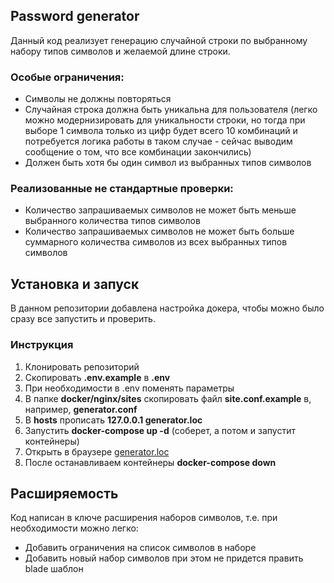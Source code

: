## Password generator

Данный код реализует генерацию случайной строки по выбранному набору типов символов и желаемой длине строки.
### Особые ограничения:
- Символы не должны повторяться
- Случайная строка должна быть уникальна для пользователя (легко можно модернизировать для уникальности строки,
но тогда при выборе 1 символа только из цифр будет всего 10 комбинаций и потребуется логика работы в таком случае - 
сейчас выводим сообщение о том, что все комбинации закончились)
- Должен быть хотя бы один символ из выбранных типов символов

### Реализованные не стандартные проверки:
- Количество запрашиваемых символов не может быть меньше выбранного количества типов символов
- Количество запрашиваемых символов не может быть больше суммарного количества символов из всех выбранных типов символов

## Установка и запуск

В данном репозитории добавлена настройка докера, чтобы можно было сразу все запустить и проверить.

### Инструкция
1. Клонировать репозиторий
2. Скопировать **.env.example** в **.env**
3. При необходимости в .env поменять параметры
4. В папке **docker/nginx/sites** скопировать файл **site.conf.example** в, например, **generator.conf**
5. В **hosts** прописать **127.0.0.1 generator.loc**
6. Запустить **docker-compose up -d** (соберет, а потом и запустит контейнеры)
7. Открыть в браузере [generator.loc](http://generator.loc/)
8. После останавливаем контейнеры **docker-compose down**

## Расширяемость

Код написан в ключе расширения наборов символов, т.е. при необходимости можно легко:
- Добавить ограничения на список символов в наборе
- Добавить новый набор символов при этом не придется править blade шаблон
